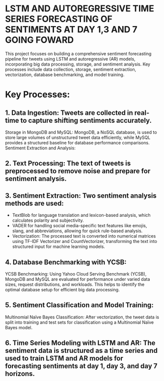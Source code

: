 # LSTM AND AUTOREGRESSIVE TIME SERIES FORECASTING OF SENTIMENTS AT DAY 1,3 AND 7 GOING FOWARD

This project focuses on building a comprehensive sentiment forecasting pipeline for tweets using LSTM and autoregressive (AR) models, incorporating big data processing, storage, and sentiment analysis. Key processes include data collection, storage, sentiment extraction, vectorization, database benchmarking, and model training.

# Key Processes:

## 1. Data Ingestion: Tweets are collected in real-time to capture shifting sentiments accurately.
Storage in MongoDB and MySQL: MongoDB, a NoSQL database, is used to store large volumes of unstructured tweet data efficiently, while MySQL provides a structured baseline for database performance comparisons.
Sentiment Extraction and Analysis:

## 2. Text Processing: The text of tweets is preprocessed to remove noise and prepare for sentiment analysis.

## 3. Sentiment Extraction: Two sentiment analysis methods are used:
- TextBlob for language translation and lexicon-based analysis, which calculates polarity and subjectivity.
- VADER for handling social media-specific text features like emojis, slang, and abbreviations, allowing for quick rule-based analysis.
- Vectorization: The processed text is converted into numerical matrices using TF-IDF Vectorizer and CountVectorizer, transforming the text into structured input for machine learning models.

## 4. Database Benchmarking with YCSB:
YCSB Benchmarking: Using Yahoo Cloud Serving Benchmark (YCSB), MongoDB and MySQL are evaluated for performance under varied data sizes, request distributions, and workloads. This helps to identify the optimal database setup for efficient big data processing.

## 5. Sentiment Classification and Model Training:
Multinomial Naïve Bayes Classification: After vectorization, the tweet data is split into training and test sets for classification using a Multinomial Naïve Bayes model.

## 6. Time Series Modeling with LSTM and AR: The sentiment data is structured as a time series and used to train LSTM and AR models for forecasting sentiments at day 1, day 3, and day 7 horizons.
